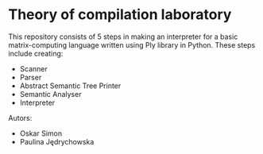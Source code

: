 # Theory of compilation laboratory

This repository consists of 5 steps in making an interpreter for a basic matrix-computing language written using Ply library in Python.
These steps include creating:
- Scanner
- Parser
- Abstract Semantic Tree Printer
- Semantic Analyser
- Interpreter

Autors:
- Oskar Simon
- Paulina Jędrychowska

